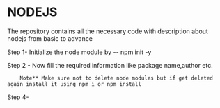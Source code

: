 # NODEJS
The repository contains all the necessary code with description about nodejs from basic to advance


Step 1- Initialize the node module by --
        npm init -y

Step 2 - Now fill the required information like package name,author etc.



        Note** Make sure not to delete node modules but if get deleted again install it using npm i or npm install

Step 4-